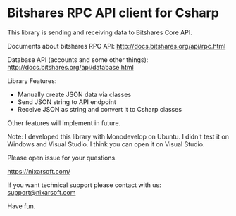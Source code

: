 ﻿# Bitshares RPC API client for Csharp

This library is sending and receiving data to Bitshares Core API.

Documents about bitshares RPC API: http://docs.bitshares.org/api/rpc.html

Database API (accounts and some other things): http://docs.bitshares.org/api/database.html

Library Features:
- Manually create JSON data via classes
- Send JSON string to API endpoint
- Receive JSON as string and convert it to Csharp classes

Other features will implement in future. 

Note: I developed this library with Monodevelop on Ubuntu. I didn't test it on Windows and Visual Studio.
I think you can open it on Visual Studio.

Please open issue for your questions.

https://nixarsoft.com/

If you want technical support please contact with us: support@nixarsoft.com


Have fun.
